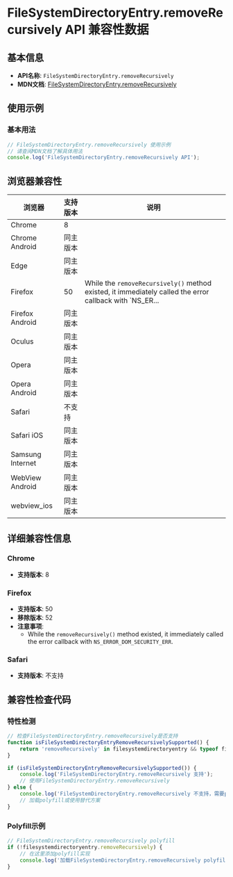 # FileSystemDirectoryEntry.removeRecursively API 兼容性数据

## 基本信息

- **API名称**: `FileSystemDirectoryEntry.removeRecursively`
- **MDN文档**: [FileSystemDirectoryEntry.removeRecursively](https://developer.mozilla.org/docs/Web/API/FileSystemDirectoryEntry/removeRecursively)

## 使用示例

### 基本用法

```javascript
// FileSystemDirectoryEntry.removeRecursively 使用示例
// 请查阅MDN文档了解具体用法
console.log('FileSystemDirectoryEntry.removeRecursively API');
```

## 浏览器兼容性

| 浏览器 | 支持版本 | 说明 |
|--------|----------|------|
| Chrome | 8 |  |
| Chrome Android | 同主版本 |  |
| Edge | 同主版本 |  |
| Firefox | 50 | While the `removeRecursively()` method existed, it immediately called the error callback with `NS_ER... |
| Firefox Android | 同主版本 |  |
| Oculus | 同主版本 |  |
| Opera | 同主版本 |  |
| Opera Android | 同主版本 |  |
| Safari | 不支持 |  |
| Safari iOS | 同主版本 |  |
| Samsung Internet | 同主版本 |  |
| WebView Android | 同主版本 |  |
| webview_ios | 同主版本 |  |

## 详细兼容性信息

### Chrome

- **支持版本**: 8

### Firefox

- **支持版本**: 50
- **移除版本**: 52
- **注意事项**:
  - While the `removeRecursively()` method existed, it immediately called the error callback with `NS_ERROR_DOM_SECURITY_ERR`.

### Safari

- **支持版本**: 不支持

## 兼容性检查代码

### 特性检测

```javascript
// 检查FileSystemDirectoryEntry.removeRecursively是否支持
function isFileSystemDirectoryEntryRemoveRecursivelySupported() {
    return 'removeRecursively' in filesystemdirectoryentry && typeof filesystemdirectoryentry.removeRecursively === 'function';
}

if (isFileSystemDirectoryEntryRemoveRecursivelySupported()) {
    console.log('FileSystemDirectoryEntry.removeRecursively 支持');
    // 使用FileSystemDirectoryEntry.removeRecursively
} else {
    console.log('FileSystemDirectoryEntry.removeRecursively 不支持，需要polyfill');
    // 加载polyfill或使用替代方案
}
```

### Polyfill示例

```javascript
// FileSystemDirectoryEntry.removeRecursively polyfill
if (!filesystemdirectoryentry.removeRecursively) {
    // 在这里添加polyfill实现
    console.log('加载FileSystemDirectoryEntry.removeRecursively polyfill');
}
```

